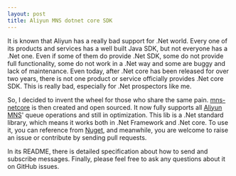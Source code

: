 ```yaml
---
layout: post
title: Aliyun MNS dotnet core SDK
---
```


It is known that Aliyun has a really bad support for .Net world. Every one of its products and services has a well built Java SDK, but not everyone has a .Net one. Even if some of them do provide .Net SDK, some do not provide full functionality, some do not work in a .Net way and some are buggy and lack of maintenance. Even today, after .Net core has been released for over two years, there is not one product or service officially provides .Net core SDK. This is really bad, especially for .Net prospectors like me.

So, I decided to invent the wheel for those who share the same pain. [mns-netcore](https://github.com/aries-zhang/mns-netcore) is then created and open sourced. It now fully supports all [Aliyun MNS](https://www.aliyun.com/product/mns)' queue operations and still in optimization. This lib is a .Net standard library, which means it works both in .Net Framework and .Net core. To use it, you can reference from [Nuget](https://www.nuget.org/packages/mns-netcore/), and meanwhile, you are welcome to raise an issue or contribute by sending pull requests.

In its README, there is detailed specification about how to send and subscribe messages. Finally, please feel free to ask any questions about it on GitHub issues.